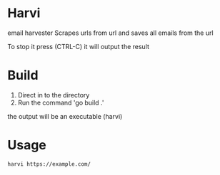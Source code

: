 # Harvi

email harvester
Scrapes urls from url and saves all emails from the url

To stop it press (CTRL-C) it will output the result

# Build

1. Direct in to the directory
2. Run the command 'go build .'

the output will be an executable (harvi)

# Usage

```bash
harvi https://example.com/
```
